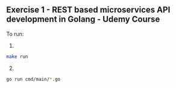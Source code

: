## Exercise 1 - REST based microservices API development in Golang - Udemy Course

To run:

1.
```bash
make run
```
2.
```bash
go run cmd/main/*.go
```
